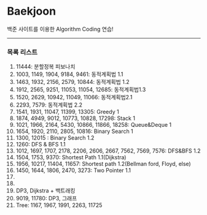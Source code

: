 # Baekjoon

백준 사이트를 이용한 Algorithm Coding 연습!

---
### 목록 리스트
1. 11444: 분할정복 피보나치
2. 1003, 1149, 1904, 9184, 9461: 동적계획법 1.1
3. 1463, 1932, 2156, 2579, 10844: 동적계획법 1.2
4. 1912, 2565, 9251, 11053, 11054, 12685: 동적계획법1.3
5. 1520, 2629, 10942, 11049, 11066: 동적계획법2.1
6. 2293, 7579: 동적계획법 2.2
7. 1541, 1931, 11047, 11399, 13305: Greedy 1
8. 1874, 4949, 9012, 10773, 10828, 17298: Stack 1
9. 1021, 1966, 2164, 5430, 10866, 11866, 18258: Queue&Deque 1
10. 1654, 1920, 2110, 2805, 10816: Binary Search 1
11. 1300, 12015 : Binary Search 1.2
12. 1260: DFS & BFS 1.1
22. 1012, 1697, 1707, 2178, 2206, 2606, 2667, 7562, 7569, 7576: DFS&BFS 1.2
23. 1504, 1753, 9370: Shortest Path 1.1(Dijkstra)
24. 1956, 10217, 11404, 11657: Shortest path 1.2(Bellman ford, Floyd, else)
25. 1450, 1644, 1806, 2470, 3273: Two Pointer 1.1
26.
27.
28. DP3, Dijkstra + 백트래킹
29. 9019, 11780: DP3, 그래프
30. Tree: 1167, 1967, 1991, 2263, 11725